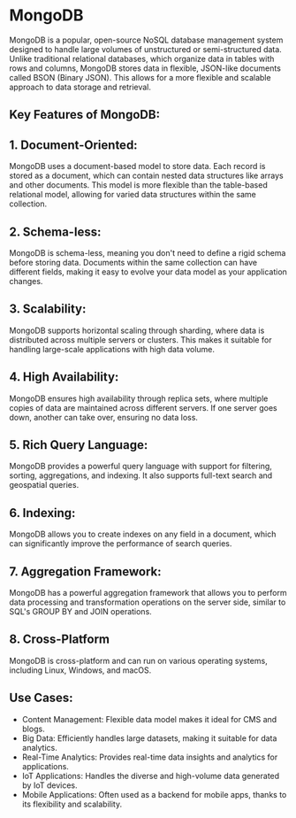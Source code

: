# MongoDB

MongoDB is a popular, open-source NoSQL database management system designed to handle large volumes of unstructured or semi-structured data. Unlike traditional relational databases, which organize data in tables with rows and columns, MongoDB stores data in flexible, JSON-like documents called BSON (Binary JSON). This allows for a more flexible and scalable approach to data storage and retrieval.

## Key Features of MongoDB:

## 1.   Document-Oriented:
MongoDB uses a document-based model to store data. Each record is stored as a document, which can contain nested data structures like arrays and other documents.
This model is more flexible than the table-based relational model, allowing for varied data structures within the same collection.

## 2.   Schema-less:
MongoDB is schema-less, meaning you don't need to define a rigid schema before storing data. Documents within the same collection can have different fields, making it easy to evolve your data model as your application changes.

## 3.   Scalability:
MongoDB supports horizontal scaling through sharding, where data is distributed across multiple servers or clusters. This makes it suitable for handling large-scale applications with high data volume.

## 4.   High Availability:
MongoDB ensures high availability through replica sets, where multiple copies of data are maintained across different servers. If one server goes down, another can take over, ensuring no data loss.

## 5.   Rich Query Language:
MongoDB provides a powerful query language with support for filtering, sorting, aggregations, and indexing. It also supports full-text search and geospatial queries.

## 6.   Indexing:
MongoDB allows you to create indexes on any field in a document, which can significantly improve the performance of search queries.

## 7.   Aggregation Framework:
MongoDB has a powerful aggregation framework that allows you to perform data processing and transformation operations on the server side, similar to SQL's GROUP BY and JOIN operations.

## 8.   Cross-Platform
MongoDB is cross-platform and can run on various operating systems, including Linux, Windows, and macOS.

## Use Cases:

* Content Management: Flexible data model makes it ideal for CMS and blogs.
* Big Data: Efficiently handles large datasets, making it suitable for data analytics.
* Real-Time Analytics: Provides real-time data insights and analytics for applications.
* IoT Applications: Handles the diverse and high-volume data generated by IoT devices.
* Mobile Applications: Often used as a backend for mobile apps, thanks to its flexibility and scalability.
